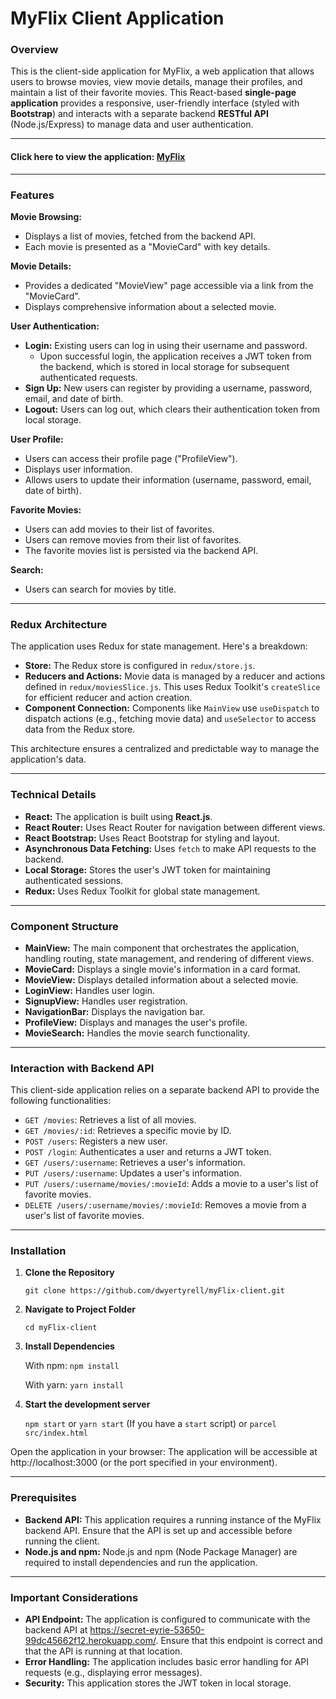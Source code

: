 # MyFlix Client Application

### Overview

This is the client-side application for MyFlix, a web application that allows users to browse movies, view movie details, manage their profiles, and maintain a list of their favorite movies. This React-based **single-page application** provides a responsive, user-friendly interface (styled with **Bootstrap**) and interacts with a separate backend **RESTful API** (Node.js/Express) to manage data and user authentication.

---

#### Click here to view the application: [MyFlix](https://voluble-elf-1a3488.netlify.app/)

---

### Features

**Movie Browsing:**

* Displays a list of movies, fetched from the backend API.
* Each movie is presented as a "MovieCard" with key details.

**Movie Details:**

* Provides a dedicated "MovieView" page accessible via a link from the "MovieCard".
* Displays comprehensive information about a selected movie.

**User Authentication:**

* **Login:** Existing users can log in using their username and password.
    * Upon successful login, the application receives a JWT token from the backend, which is stored in local storage for subsequent authenticated requests.
* **Sign Up:** New users can register by providing a username, password, email, and date of birth.
* **Logout:** Users can log out, which clears their authentication token from local storage.

**User Profile:**

* Users can access their profile page ("ProfileView").
* Displays user information.
* Allows users to update their information (username, password, email, date of birth).

**Favorite Movies:**

* Users can add movies to their list of favorites.
* Users can remove movies from their list of favorites.
* The favorite movies list is persisted via the backend API.

**Search:**

* Users can search for movies by title.

---

### Redux Architecture

The application uses Redux for state management. Here's a breakdown:

* **Store:** The Redux store is configured in `redux/store.js`.
* **Reducers and Actions:** Movie data is managed by a reducer and actions defined in `redux/moviesSlice.js`. This uses Redux Toolkit's `createSlice` for efficient reducer and action creation.
* **Component Connection:** Components like `MainView` use `useDispatch` to dispatch actions (e.g., fetching movie data) and `useSelector` to access data from the Redux store.

This architecture ensures a centralized and predictable way to manage the application's data.

---

### Technical Details

* **React:** The application is built using **React.js**.
* **React Router:** Uses React Router for navigation between different views.
* **React Bootstrap:** Uses React Bootstrap for styling and layout.
* **Asynchronous Data Fetching:** Uses `fetch` to make API requests to the backend.
* **Local Storage:** Stores the user's JWT token for maintaining authenticated sessions.
* **Redux:** Uses Redux Toolkit for global state management.

---

### Component Structure

* **MainView:** The main component that orchestrates the application, handling routing, state management, and rendering of different views.
* **MovieCard:** Displays a single movie's information in a card format.
* **MovieView:** Displays detailed information about a selected movie.
* **LoginView:** Handles user login.
* **SignupView:** Handles user registration.
* **NavigationBar:** Displays the navigation bar.
* **ProfileView:** Displays and manages the user's profile.
* **MovieSearch:** Handles the movie search functionality.

---

### Interaction with Backend API

This client-side application relies on a separate backend API to provide the following functionalities:

* `GET /movies`: Retrieves a list of all movies.
* `GET /movies/:id`: Retrieves a specific movie by ID.
* `POST /users`: Registers a new user.
* `POST /login`: Authenticates a user and returns a JWT token.
* `GET /users/:username`: Retrieves a user's information.
* `PUT /users/:username`: Updates a user's information.
* `PUT /users/:username/movies/:movieId`: Adds a movie to a user's list of favorite movies.
* `DELETE /users/:username/movies/:movieId`: Removes a movie from a user's list of favorite movies.

---

### Installation

1.  **Clone the Repository**

    `git clone https://github.com/dwyertyrell/myFlix-client.git`
2.  **Navigate to Project Folder**

    `cd myFlix-client`
3.  **Install Dependencies**

    With npm: `npm install`

    With yarn: `yarn install`
4.  **Start the development server**

    `npm start` or `yarn start` (If you have a `start` script) or `parcel src/index.html`

Open the application in your browser: The application will be accessible at http://localhost:3000 (or the port specified in your environment).

---

### Prerequisites

* **Backend API:** This application requires a running instance of the MyFlix backend API. Ensure that the API is set up and accessible before running the client.
* **Node.js and npm:** Node.js and npm (Node Package Manager) are required to install dependencies and run the application.

---

### Important Considerations

* **API Endpoint:** The application is configured to communicate with the backend API at https://secret-eyrie-53650-99dc45662f12.herokuapp.com/. Ensure that this endpoint is correct and that the API is running at that location.
* **Error Handling:** The application includes basic error handling for API requests (e.g., displaying error messages).
* **Security:** This application stores the JWT token in local storage.